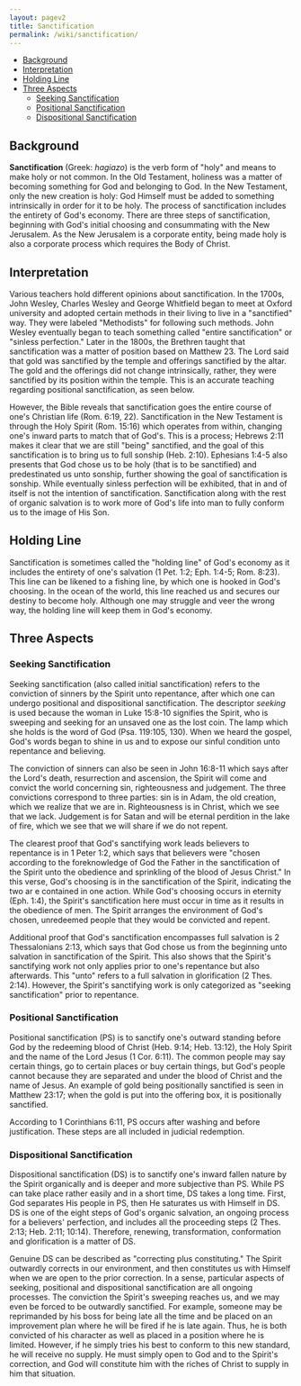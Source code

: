 ```yaml
---
layout: pagev2
title: Sanctification
permalink: /wiki/sanctification/
---
```

- [Background](#background)
- [Interpretation](#interpretation)
- [Holding Line](#holding-line)
- [Three Aspects](#three-aspects)
  - [Seeking Sanctification](#seeking-sanctification)
  - [Positional Sanctification](#positional-sanctification)
  - [Dispositional Sanctification](#dispositional-sanctification)

## Background

**Sanctification** (Greek: *hagiazo*) is the verb form of "holy" and means to make holy or not common. In the Old Testament, holiness was a matter of becoming something for God and belonging to God. In the New Testament, only the new creation is holy: God Himself must be added to something intrinsically in order for it to be holy. The process of sanctification includes the entirety of God's economy. There are three steps of sanctification, beginning with God's initial choosing and consummating with the New Jerusalem. As the New Jerusalem is a corporate entity, being made holy is also a corporate process which requires the Body of Christ.

## Interpretation

Various teachers hold different opinions about sanctification. In the 1700s, John Wesley, Charles Wesley and George Whitfield began to meet at Oxford university and adopted certain methods in their living to live in a "sanctified" way. They were labeled "Methodists" for following such methods. John Wesley eventually began to teach something called "entire sanctification" or "sinless perfection." Later in the 1800s, the Brethren taught that sanctification was a matter of position based on Matthew 23. The Lord said that gold was sanctified by the temple and offerings sanctified by the altar. The gold and the offerings did not change intrinsically, rather, they were sanctified by its position within the temple. This is an accurate teaching regarding positional sanctification, as seen below. 

However, the Bible reveals that sanctification goes the entire course of one's Christian life (Rom. 6:19, 22). Sanctification in the New Testament is through the Holy Spirit (Rom. 15:16) which operates from within, changing one's inward parts to match that of God's. This is a process; Hebrews 2:11 makes it clear that we are still "being" sanctified, and the goal of this sanctification is to bring us to full sonship (Heb. 2:10). Ephesians 1:4-5 also presents that God chose us to be holy (that is to be sanctified) and predestinated us unto sonship, further showing the goal of sanctification is sonship. While eventually sinless perfection will be exhibited, that in and of itself is not the intention of sanctification. Sanctification along with the rest of organic salvation is to work more of God's life into man to fully conform us to the image of His Son.

## Holding Line

Sanctification is sometimes called the "holding line" of God's economy as it includes the entirety of one's salvation (1 Pet. 1:2; Eph. 1:4-5; Rom. 8:23). This line can be likened to a fishing line, by which one is hooked in God's choosing. In the ocean of the world, this line reached us and secures our destiny to become holy. Although one may struggle and veer the wrong way, the holding line will keep them in God's economy.

## Three Aspects

### Seeking Sanctification

Seeking sanctification (also called initial sanctification) refers to the conviction of sinners by the Spirit unto repentance, after which one can undergo positional and dispositional sanctification. The descriptor *seeking* is used because the woman in Luke 15:8-10 signifies the Spirit, who is sweeping and seeking for an unsaved one as the lost coin. The lamp which she holds is the word of God (Psa. 119:105, 130). When we heard the gospel, God's words began to shine in us and to expose our sinful condition unto repentance and believing.

The conviction of sinners can also be seen in John 16:8-11 which says after the Lord's death, resurrection and ascension, the Spirit will come and convict the world concerning sin, righteousness and judgement. The three convictions correspond to three parties: sin is in Adam, the old creation, which we realize that we are in. Righteousness is in Christ, which we see that we lack. Judgement is for Satan and will be eternal perdition in the lake of fire, which we see that we will share if we do not repent.

The clearest proof that God's sanctifying work leads believers to repentance is in 1 Peter 1:2, which says that believers were "chosen according to the foreknowledge of God the Father in the sanctification of the Spirit unto the obedience and sprinkling of the blood of Jesus Christ." In this verse, God's choosing is in the sanctification of the Spirit, indicating the two ar e contained in one action. While God's choosing occurs in eternity (Eph. 1:4), the Spirit's sanctification here must occur in time as it results in the obedience of men. The Spirit arranges the environment of God's chosen, unredeemed people that they would be convicted and repent.

Additional proof that God's sanctification encompasses full salvation is 2 Thessalonians 2:13, which says that God chose us from the beginning unto salvation in sanctification of the Spirit. This also shows that the Spirit's sanctifying work not only applies prior to one's repentance but also afterwards. This "unto" refers to a full salvation in glorification (2 Thes. 2:14). However, the Spirit's sanctifying work is only categorized as "seeking sanctification" prior to repentance.

### Positional Sanctification

Positional sanctification (PS) is to sanctify one's outward standing before God by the redeeming blood of Christ (Heb. 9:14; Heb. 13:12), the Holy Spirit and the name of the Lord Jesus (1 Cor. 6:11). The common people may say certain things, go to certain places or buy certain things, but God's people cannot because they are separated and under the blood of Christ and the name of Jesus. An example of gold being positionally sanctified is seen in Matthew 23:17; when the gold is put into the offering box, it is positionally sanctified.

According to 1 Corinthians 6:11, PS occurs after washing and before justification. These steps are all included in judicial redemption.

### Dispositional Sanctification

Dispositional sanctification (DS) is to sanctify one's inward fallen nature by the Spirit organically and is deeper and more subjective than PS. While PS can take place rather easily and in a short time, DS takes a long time. First, God separates His people in PS, then He saturates us with Himself in DS. DS is one of the eight steps of God's organic salvation, an ongoing process for a believers' perfection, and includes all the proceeding steps (2 Thes. 2:13; Heb. 2:11; 10:14). Therefore, renewing, transformation, conformation and glorification is a matter of DS. 

Genuine DS can be described as "correcting plus constituting." The Spirit outwardly corrects in our environment, and then constitutes us with Himself when we are open to the prior correction. In a sense, particular aspects of seeking, positional and dispositional sanctification are all ongoing processes. The conviction the Spirit's sweeping reaches us, and we may even be forced to be outwardly sanctified. For example, someone may be reprimanded by his boss for being late all the time and be placed on an improvement plan where he will be fired if he is late again. Thus, he is both convicted of his character as well as placed in a position where he is limited. However, if he simply tries his best to conform to this new standard, he will receive no supply. He must simply open to God and to the Spirit's correction, and God will constitute him with the riches of Christ to supply in him that situation.
